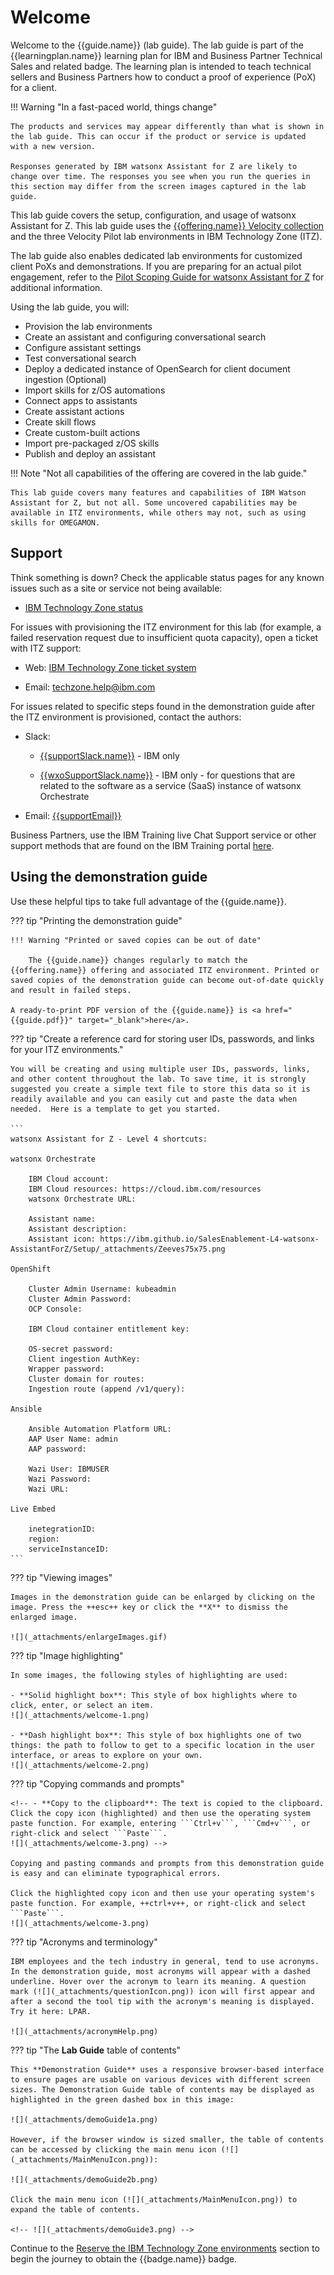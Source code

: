 # Welcome
Welcome to the {{guide.name}} (lab guide). The lab guide is part of the {{learningplan.name}} learning plan for IBM and Business Partner Technical Sales and related badge. The learning plan is intended to teach technical sellers and Business Partners how to conduct a proof of experience (PoX) for a client. 

!!! Warning "In a fast-paced world, things change"

    The products and services may appear differently than what is shown in the lab guide. This can occur if the product or service is updated with a new version.

    Responses generated by IBM watsonx Assistant for Z are likely to change over time. The responses you see when you run the queries in this section may differ from the screen images captured in the lab guide. 

This lab guide covers the setup, configuration, and usage of watsonx Assistant for Z. This lab guide uses the <a href="{{itz.collectionURL}}" target="_blank">{{offering.name}} Velocity collection</a> and the three Velocity Pilot lab environments in IBM Technology Zone (ITZ). 

The lab guide also enables dedicated lab environments for customized client PoXs and demonstrations. If you are preparing for an actual pilot engagement, refer to the <a href="https://ibm.seismic.com/Link/Content/DCCRRWqjGBTVc87VBGCfC2F2VQVV" target="_blank">Pilot Scoping Guide for watsonx Assistant for Z</a> for additional information.

Using the lab guide, you will:

- Provision the lab environments
- Create an assistant and configuring conversational search
- Configure assistant settings
- Test conversational search
- Deploy a dedicated instance of OpenSearch for client document ingestion (Optional)
- Import skills for z/OS automations
- Connect apps to assistants
- Create assistant actions
- Create skill flows 
- Create custom-built actions
- Import pre-packaged z/OS skills
- Publish and deploy an assistant

!!! Note "Not all capabilities of the offering are covered in the lab guide."

    This lab guide covers many features and capabilities of IBM Watson Assistant for Z, but not all. Some uncovered capabilities may be available in ITZ environments, while others may not, such as using skills for OMEGAMON.

<div style="page-break-after: always;"></div>

<a id="support"></a>
## Support
Think something is down? Check the applicable status pages for any known issues such as a site or service not being available:

-  <a href="https://techzone.status.io/" target="_blank">IBM Technology Zone status</a>

For issues with provisioning the ITZ environment for this lab (for example, a failed reservation request due to insufficient quota capacity), open a ticket with ITZ support:

- Web:  <a href="https://ibmsf.force.com/ibminternalproducts/s/createrecord/NewCase?language=en_US" target="_blank">IBM Technology Zone ticket system</a>

- Email: <a href="mailto:techzone.help@ibm.com" target="_blank">techzone.help@ibm.com</a>

For issues related to specific steps found in the demonstration guide after the ITZ environment is provisioned, contact the authors:

- Slack: 

  - <a href="{{supportSlack.url}}" target="_blank">{{supportSlack.name}}</a> - IBM only
  
  - <a href="{{wxoSupportSlack.url}}" target="_blank">{{wxoSupportSlack.name}}</a> - IBM only - for questions that are related to the software as a service (SaaS) instance of watsonx Orchestrate

- Email: <a href="mailto:{{supportEmailMailTo}}" target="_blank">{{supportEmail}}</a>

Business Partners, use the IBM Training live Chat Support service or other support methods that are found on the IBM Training portal <a href="https://ibmcpsprod.service-now.com/its?id=sc_category&sys_id=6568bfafdb2f13008ea7d6fa4b961990" target="_blank">here</a>.

<div style="page-break-after: always;"></div>

## Using the demonstration guide
Use these helpful tips to take full advantage of the {{guide.name}}.

??? tip "Printing the demonstration guide"

    !!! Warning "Printed or saved copies can be out of date"

        The {{guide.name}} changes regularly to match the {{offering.name}} offering and associated ITZ environment. Printed or saved copies of the demonstration guide can become out-of-date quickly and result in failed steps. 

    A ready-to-print PDF version of the {{guide.name}} is <a href="{{guide.pdf}}" target="_blank">here</a>. 

<a id="cheatsheet"></a>
??? tip "Create a reference card for storing user IDs, passwords, and links for your ITZ environments."

    You will be creating and using multiple user IDs, passwords, links, and other content throughout the lab. To save time, it is strongly suggested you create a simple text file to store this data so it is readily available and you can easily cut and paste the data when needed.  Here is a template to get you started.

    ```
    watsonx Assistant for Z - Level 4 shortcuts:

    watsonx Orchestrate

        IBM Cloud account: 
        IBM Cloud resources: https://cloud.ibm.com/resources
        watsonx Orchestrate URL: 

        Assistant name: 
        Assistant description: 
        Assistant icon: https://ibm.github.io/SalesEnablement-L4-watsonx-AssistantForZ/Setup/_attachments/Zeeves75x75.png

    OpenShift

        Cluster Admin Username: kubeadmin
        Cluster Admin Password: 
        OCP Console: 

        IBM Cloud container entitlement key: 

        OS-secret password: 
        Client ingestion AuthKey: 
        Wrapper password: 
        Cluster domain for routes: 
        Ingestion route (append /v1/query): 

    Ansible

        Ansible Automation Platform URL: 
        AAP User Name: admin
        AAP password:

        Wazi User: IBMUSER
        Wazi Password:
        Wazi URL: 

    Live Embed

        inetegrationID:
        region:
        serviceInstanceID:
    ```

??? tip "Viewing images"

    Images in the demonstration guide can be enlarged by clicking on the image. Press the ++esc++ key or click the **X** to dismiss the enlarged image.
 
    ![](_attachments/enlargeImages.gif)

??? tip "Image highlighting"

    In some images, the following styles of highlighting are used:

    - **Solid highlight box**: This style of box highlights where to click, enter, or select an item.
    ![](_attachments/welcome-1.png)

    - **Dash highlight box**: This style of box highlights one of two things: the path to follow to get to a specific location in the user interface, or areas to explore on your own.
    ![](_attachments/welcome-2.png)

??? tip "Copying commands and prompts"

    <!-- - **Copy to the clipboard**: The text is copied to the clipboard. Click the copy icon (highlighted) and then use the operating system paste function. For example, entering ```Ctrl+v```, ```Cmd+v```, or right-click and select ```Paste```.
    ![](_attachments/welcome-3.png) -->

    Copying and pasting commands and prompts from this demonstration guide is easy and can eliminate typographical errors.

    Click the highlighted copy icon and then use your operating system's paste function. For example, ++ctrl+v++, or right-click and select ```Paste```.
    ![](_attachments/welcome-3.png)

??? tip "Acronyms and terminology"

    IBM employees and the tech industry in general, tend to use acronyms. In the demonstration guide, most acronyms will appear with a dashed underline. Hover over the acronym to learn its meaning. A question mark (![](_attachments/questionIcon.png)) icon will first appear and after a second the tool tip with the acronym's meaning is displayed. Try it here: LPAR. 

    ![](_attachments/acronymHelp.png)

??? tip "The **Lab Guide** table of contents"

    This **Demonstration Guide** uses a responsive browser-based interface to ensure pages are usable on various devices with different screen sizes. The Demonstration Guide table of contents may be displayed as highlighted in the green dashed box in this image:

    ![](_attachments/demoGuide1a.png)

    However, if the browser window is sized smaller, the table of contents can be accessed by clicking the main menu icon (![](_attachments/MainMenuIcon.png)):

    ![](_attachments/demoGuide2b.png)

    Click the main menu icon (![](_attachments/MainMenuIcon.png)) to expand the table of contents.

    <!-- ![](_attachments/demoGuide3.png) -->

Continue to the [Reserve the IBM Technology Zone environments](TechZoneEnvironment.md) section to begin the journey to obtain the {{badge.name}} badge.